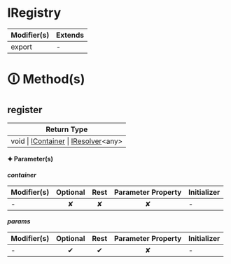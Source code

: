# IRegistry

| Modifier(s)                            | Extends                                    |
|----------------------------------------|--------------------------------------------|
| export | - |

# &#128712; Method(s)

## register

| Return Type                       |
|-----------------------------------|
| void &#124; [IContainer](https://hamedfathi.gitbook.io/aurelia-2-doc-api/kernel/interface/di/icontainer) &#124; [IResolver](https://hamedfathi.gitbook.io/aurelia-2-doc-api/kernel/interface/di/iresolver)&lt;any&gt; |

**&#128966; Parameter(s)**

_**container**_

| Modifier(s)                              | Optional                           | Rest                          | Parameter Property                          | Initializer                       |
|------------------------------------------|:----------------------------------:|:-----------------------------:|:-------------------------------------------:|-----------------------------------|
| - | ✘  | ✘ | ✘ | - |

_**params**_

| Modifier(s)                              | Optional                           | Rest                          | Parameter Property                          | Initializer                       |
|------------------------------------------|:----------------------------------:|:-----------------------------:|:-------------------------------------------:|-----------------------------------|
| - | ✔  | ✔ | ✘ | - |